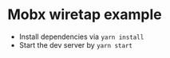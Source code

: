 # Mobx wiretap example

- Install dependencies via `yarn install`
- Start the dev server by `yarn start`


